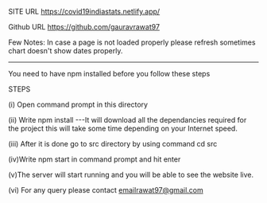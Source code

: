 SITE URL
https://covid19indiastats.netlify.app/

Github URL
https://github.com/gauravrawat97

Few Notes: In case a page is not loaded properly please refresh sometimes chart doesn't show dates properly.



--------------------------------------------------------------------------------------------------------------------------------------------------------------------------------------------------------------------------------------------------------------------------------------------------------------------------------------------------------------------------------------------------------------------

You need to have npm installed before you follow these steps

STEPS

(i) Open command prompt in this directory

(ii) Write npm install
---It will download all the dependancies required for the project this will take some time depending on your Internet speed.

(iii) After it is done go to src directory by using command cd src

(iv)Write npm start in command prompt and hit enter

(v)The server will start running and you will be able to see the website live.

(vi) For any query please contact  emailrawat97@gmail.com


